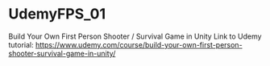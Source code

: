 # UdemyFPS_01
Build Your Own First Person Shooter / Survival Game in Unity
Link to Udemy tutorial:
https://www.udemy.com/course/build-your-own-first-person-shooter-survival-game-in-unity/
